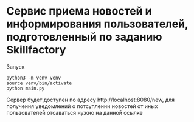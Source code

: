 # Сервис приема новостей и информирования пользователей, подготовленный по заданию Skillfactory
Запуск

````
python3 -m venv venv
source venv/bin/activate
python main.py
````
Сервер будет доступен по адресу http://localhost:8080/new, для получения уведомлений о потсуплении новостей от иных пользователей отсаваться нужно на данной ссылке

